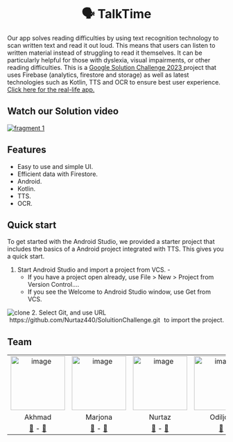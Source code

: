 <h1 align="center">
  🗣️ TalkTime
</h1>
Our app solves reading difficulties by using text recognition technology to scan written text and read it out loud.
This means that users can listen to written material instead of struggling to read it themselves.
It can be particularly helpful for those with dyslexia, visual impairments, or other reading difficulties. This is a
<a href="https://developers.google.com/community/gdsc-solution-challenge" target="blank">
Google Solution Challenge 2023
</a>
project that uses Firebase (analytics, firestore and storage) as well as latest technologies such as Kotlin, TTS and OCR to ensure best user experience. 
<a href="https://youtu.be/o9P6th6MSyE" target="blank"> Click here for the real-life app. </a>

## Watch our Solution video
<a href="https://youtu.be/yyKFUB-fulM" target="blank">
<img alt="fragment 1" src="https://i.ibb.co/pxH7jkD/20230405-130649-0000.png"/>
 </a>


## Features

- Easy to use and simple UI.
- Efficient data with Firestore.
- Android.
- Kotlin.
- TTS.
- OCR.

## Quick start
To get started with the Android Studio, we provided a starter project that includes the basics of a Android project integrated with TTS. This gives you a quick start.
1. Start Android Studio and import a project from VCS.
 -<ul>
   <li>If you have a project open already, use File > New > Project from Version Control.... </li>
   <li>If you see the Welcome to Android Studio window, use Get from VCS.</li>  
   </ul>
<img alt="clone" src="https://i.ibb.co/TwnHDrh/import-from-vcs-856.png"/>
 2. Select Git, and use URL <span style="padding:2px 5px;
width:100%;
background-color: "#A6A1A1";
border-radius:10px;"> https://github.com/Nurtaz440/SoluitionChallenge.git </span> to import the project.


## Team
<table> 
   <tr> 
     <td align="center"> 
         <a href="https://github.com/akhmad-hurshetov"> 
            <img src="https://github.com/akhmad-hurshetov.png" height="125" width="125" alt="image" /> 
         </a> 
     </td> 
     <td align="center"> 
  <img src="https://imgur.com/brU6yq2.jpg" height="125" width="125" alt="image" /> 
  </td> 
     <td align="center"> 
         <a href="https://github.com/Nurtaz440"> 
           <img src="https://github.com/Nurtaz440.png" height="125" width="125" alt="image" /> 
         </a> 
     </td> 
     <td align="center"> 
  <img src="https://imgur.com/vQgWrpu.jpg" height="125" width="125" alt="image" /> 
     </td> 
   </tr> 
   <tr> 
    <td align="center"> 
      Akhmad 
     </td> 
     <td align="center"> 
      Marjona 
     </td> 
     <td align="center"> 
  Nurtaz 
     </td> 
  <td align="center"> 
  Odiljon 
     </td> 
   </tr> 
   <tr> 
    <td align="center"> 
  <a href="https://gdsc.community.dev/u/m9tjma/">🔗</a> - 
  <a href="https://uz.linkedin.com/in/akhmad-hurshetov-508401200">💼</a> 
     </td> 
     <td align="center"> 
      <a href="https://gdsc.community.dev/u/mbj69a/">🔗</a> - 
      <a href="https://www.linkedin.com/in/marjona-rakhmatillaeva">💼</a> 
     </td> 
     <td align="center"> 
      <a href="https://gdsc.community.dev/u/m2duyj/">🔗</a> -
      <a href="https://www.linkedin.com/in/nurtaz-aykhujaev-2994681a9/">💼</a> 
     </td> 
  <td align="center"> 
      <a href="https://www.linkedin.com/in/odiljon-olimjonov-6222b3263">💼</a> 
     </td> 
   </tr> 
</table>
